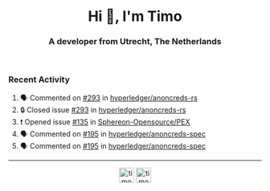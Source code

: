 <h1 align="center">Hi 👋, I'm Timo</h1>
<h3 align="center">A developer from Utrecht, The Netherlands</h3>
<br/>
<!-- https://github.com/rahuldkjain/github-profile-readme-generator --!>

<!--  <p align="left"><img src="https://github-readme-stats.vercel.app/api?username=timoglastra&show_icons=true&count_private=true&" alt="timoglastra" /></p> --!>

<!--
Github language stats
<p align="left"><img src="https://github-readme-stats.vercel.app/api/top-langs/?username=timoglastra&layout=compact" alt="timoglastra" /><p>
-->

<!-- Codestats language stats -->
<!-- <p align="left"><img src="https://codestats-readme.vercel.app/api/top-langs/?username=timoglastra&layout=compact&language_count=12" alt="timoglastra" /><p>    --!>
  
<h3>Recent Activity</h3>

<!--START_SECTION:activity-->
1. 🗣 Commented on [#293](https://github.com/hyperledger/anoncreds-rs/issues/293#issuecomment-1884192993) in [hyperledger/anoncreds-rs](https://github.com/hyperledger/anoncreds-rs)
2. 🔒 Closed issue [#293](https://github.com/hyperledger/anoncreds-rs/issues/293) in [hyperledger/anoncreds-rs](https://github.com/hyperledger/anoncreds-rs)
3. ❗ Opened issue [#135](https://github.com/Sphereon-Opensource/PEX/issues/135) in [Sphereon-Opensource/PEX](https://github.com/Sphereon-Opensource/PEX)
4. 🗣 Commented on [#195](https://github.com/hyperledger/anoncreds-spec/issues/195#issuecomment-1884133067) in [hyperledger/anoncreds-spec](https://github.com/hyperledger/anoncreds-spec)
5. 🗣 Commented on [#195](https://github.com/hyperledger/anoncreds-spec/issues/195#issuecomment-1884130787) in [hyperledger/anoncreds-spec](https://github.com/hyperledger/anoncreds-spec)
<!--END_SECTION:activity-->

---

<p align="center">
<a href="https://twitter.com/timoglastra" target="blank"><img align="center" src="https://cdn.jsdelivr.net/npm/simple-icons@3.0.1/icons/twitter.svg" alt="timoglastra" height="30" width="30" /></a>
<a href="https://linkedin.com/in/timoglastra" target="blank"><img align="center" src="https://cdn.jsdelivr.net/npm/simple-icons@3.0.1/icons/linkedin.svg" alt="timoglastra" height="30" width="30" /></a>
</p>



